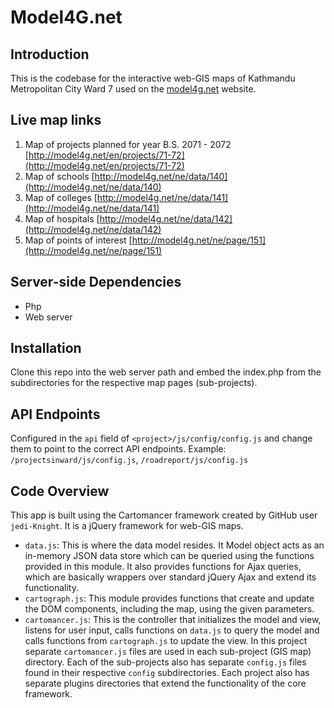 # Model4G.net

## Introduction
This is the codebase for the interactive web-GIS maps of Kathmandu Metropolitan City Ward 7 used on the [model4g.net](model4g.net) website.

## Live map links
1. Map of projects planned for year B.S. 2071 - 2072
[http://model4g.net/en/projects/71-72](http://model4g.net/en/projects/71-72)
2. Map of schools
[http://model4g.net/ne/data/140](http://model4g.net/ne/data/140)
3. Map of colleges
[http://model4g.net/ne/data/141](http://model4g.net/ne/data/141)
4. Map of hospitals
[http://model4g.net/ne/data/142](http://model4g.net/ne/data/142)
5. Map of points of interest
[http://model4g.net/ne/page/151](http://model4g.net/ne/page/151)

## Server-side Dependencies
- Php
- Web server

## Installation
Clone this repo into the web server path and embed the index.php from the subdirectories for the respective map pages (sub-projects).

## API Endpoints
Configured in the `api` field of `<project>/js/config/config.js` and change them to point to the correct API endpoints.
Example: `/projectsinward/js/config.js`, `/roadreport/js/config.js`

## Code Overview
This app is built using the Cartomancer framework created by GitHub user `jedi-Knight`. It is a jQuery framework for web-GIS maps.
- `data.js`: This is where the data model resides. It Model object acts as an in-memory JSON data store which can be queried using the functions provided in this module. It also provides functions for Ajax queries, which are basically wrappers over standard jQuery Ajax and extend its functionality.
- `cartograph.js`: This module provides functions that create and update the DOM components, including the map, using the given parameters.
- `cartomancer.js`: This is the controller that initializes the model and view, listens for user input, calls functions on `data.js` to query the model and calls functions from `cartograph.js` to update the view. 
In this project separate `cartomancer.js` files are used in each sub-project (GIS map) directory.
Each of the sub-projects also has separate `config.js` files found in their respective `config` subdirectories.
Each project also has separate plugins directories that extend the functionality of the core framework.
